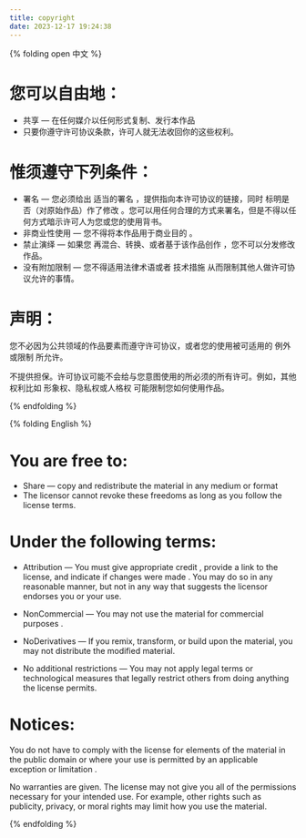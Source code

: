 ```yaml
---
title: copyright
date: 2023-12-17 19:24:38
---
```


{% folding open 中文 %}
# 您可以自由地：
- 共享 — 在任何媒介以任何形式复制、发行本作品
- 只要你遵守许可协议条款，许可人就无法收回你的这些权利。
# 惟须遵守下列条件：
- 署名 — 您必须给出 适当的署名 ，提供指向本许可协议的链接，同时 标明是否（对原始作品）作了修改 。您可以用任何合理的方式来署名，但是不得以任何方式暗示许可人为您或您的使用背书。
- 非商业性使用 — 您不得将本作品用于商业目的 。
- 禁止演绎 — 如果您 再混合、转换、或者基于该作品创作 ，您不可以分发修改作品。
- 没有附加限制 — 您不得适用法律术语或者 技术措施 从而限制其他人做许可协议允许的事情。
# 声明：
您不必因为公共领域的作品要素而遵守许可协议，或者您的使用被可适用的 例外或限制 所允许。


不提供担保。许可协议可能不会给与您意图使用的所必须的所有许可。例如，其他权利比如 形象权、隐私权或人格权 可能限制您如何使用作品。

{% endfolding %}



{% folding English %}
# You are free to:
- Share — copy and redistribute the material in any medium or format
- The licensor cannot revoke these freedoms as long as you follow the license terms.

# Under the following terms:

- Attribution — You must give appropriate credit , provide a link to the license, and indicate if changes were made . You may do so in any reasonable manner, but not in any way that suggests the licensor endorses you or your use.

- NonCommercial — You may not use the material for commercial purposes .

- NoDerivatives — If you remix, transform, or build upon the material, you may not distribute the modified material.

- No additional restrictions — You may not apply legal terms or technological measures that legally restrict others from doing anything the license permits.

# Notices:
You do not have to comply with the license for elements of the material in the public domain or where your use is permitted by an applicable exception or limitation .


No warranties are given. The license may not give you all of the permissions necessary for your intended use. For example, other rights such as publicity, privacy, or moral rights may limit how you use the material.

{% endfolding %}
